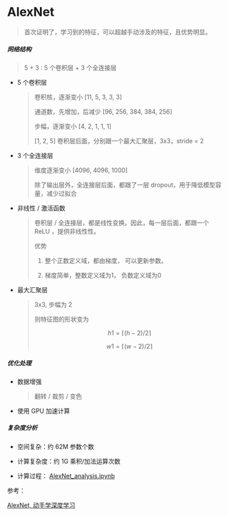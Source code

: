 # AlexNet

> 首次证明了，学习到的特征，可以超越手动涉及的特征，且优势明显。

##### 网络结构

> 5 + 3 : 5 个卷积层 + 3 个全连接层

- 5 个卷积层
  
  > 卷积核，逐渐变小 [11, 5, 3, 3, 3]
  > 
  > 通道数，先增加，后减少 [96, 256, 384, 384, 256]
  > 
  > 步幅，逐渐变小 [4, 2, 1, 1, 1]
  > 
  > [1, 2, 5] 卷积层后面，分别跟一个最大汇聚层，3x3，stride = 2

- 3 个全连接层
  
  > 维度逐渐变小 [4096, 4096, 1000]
  > 
  > 除了输出层外，全连接层后面，都跟了一层 dropout，用于降低模型容量，减少过拟合

- 非线性 / 激活函数
  
  > 卷积层 / 全连接层，都是线性变换。因此，每一层后面，都跟一个 ReLU ，提供非线性性。
  > 
  > 优势
  > 
  > 1. 整个正数定义域，都由梯度， 可以更新参数。
  > 
  > 2. 梯度简单，整数定义域为1， 负数定义域为0 

- 最大汇聚层
  
  > 3x3, 步幅为 2
  > 
  > 则特征图的形状变为
  > 
  > $$
  > h1 = \lceil (h-2)/2 \rceil
  > $$
  > 
  > $$
  > w1 = \lceil (w-2) / 2 \rceil
  > $$

##### 优化处理

- 数据增强
  
  > 翻转 / 裁剪 / 变色

- 使用 GPU 加速计算

##### 复杂度分析

- 空间复杂：约 62M 参数个数

- 计算复杂度：约 1G 乘积/加法运算次数

- 计算过程： [AlexNet_analysis.ipynb](https://github.com/garrisonz/reproduce/blob/main/AlexNet/AlexNet_analysis.ipynb)

参考：

[AlexNet, 动手学深度学习](https://zh.d2l.ai/chapter_convolutional-modern/alexnet.html)
